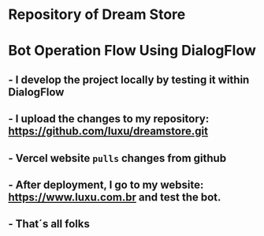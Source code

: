 # Repository of Dream Store

# Bot Operation Flow Using DialogFlow
## - I develop the project locally by testing it within DialogFlow
## - I upload the changes to my repository: https://github.com/luxu/dreamstore.git
## - Vercel website `pulls` changes from github
## - After deployment, I go to my website: https://www.luxu.com.br and test the bot.
## - That´s all folks
